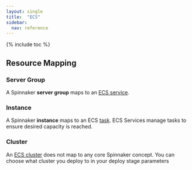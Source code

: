 ```yaml
---
layout: single
title:  "ECS"
sidebar:
  nav: reference
---
```


{% include toc %}

## Resource Mapping

### Server Group
A Spinnaker **server group** maps to an [ECS service](https://docs.aws.amazon.com/AmazonECS/latest/developerguide/ecs_services.html#service_concepts).

### Instance
A Spinnaker **instance** maps to an ECS [task](https://docs.aws.amazon.com/AmazonECS/latest/developerguide/ecs_run_task.html).  ECS Services manage tasks to ensure desired capacity is reached.

### Cluster
An [ECS cluster](https://docs.aws.amazon.com/AmazonECS/latest/developerguide/ECS_clusters.html) does not map to any core Spinnaker concept.  You can choose what cluster you deploy to in your deploy stage parameters

